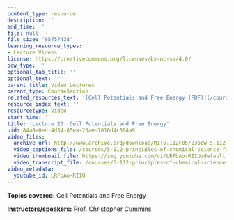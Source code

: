 ```yaml
---
content_type: resource
description: ''
end_time: ''
file: null
file_size: '95757438'
learning_resource_types:
- Lecture Videos
license: https://creativecommons.org/licenses/by-nc-sa/4.0/
ocw_type: ''
optional_tab_title: ''
optional_text: ''
parent_title: Video Lectures
parent_type: CourseSection
related_resources_text: '[Cell Potentials and Free Energy (PDF)](/courses/5-112-principles-of-chemical-science-fall-2005/resources/lecture24)'
resource_index_text: ''
resourcetype: Video
start_time: ''
title: 'Lecture 23: Cell Potentials and Free Energy'
uid: 84a8e0ed-4d34-85ea-23ae-7016d4c594a9
video_files:
  archive_url: http://www.archive.org/download/MIT5.112F05/23ocw-5.112-07nov2005-220k.mp4
  video_captions_file: /courses/5-112-principles-of-chemical-science-fall-2005/de3784d44fc15a1d80acee6525650da7_LRFbAo-RIIU.vtt
  video_thumbnail_file: https://img.youtube.com/vi/LRFbAo-RIIU/default.jpg
  video_transcript_file: /courses/5-112-principles-of-chemical-science-fall-2005/9668897ca401604b168ca4d7012e8452_LRFbAo-RIIU.pdf
video_metadata:
  youtube_id: LRFbAo-RIIU
---
```


**Topics covered:** Cell Potentials and Free Energy

**Instructors/speakers:** Prof. Christopher Cummins

